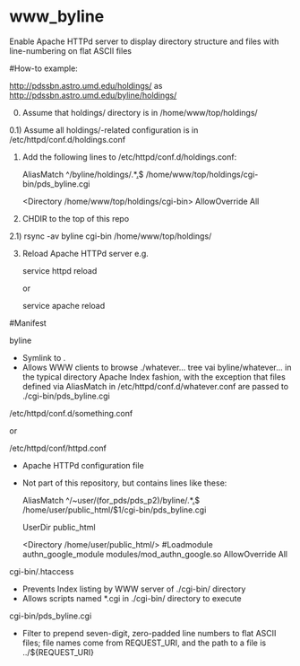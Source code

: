# www_byline
Enable Apache HTTPd server to display directory structure and files with line-numbering on flat ASCII files


#How-to example:

http://pdssbn.astro.umd.edu/holdings/ as http://pdssbn.astro.umd.edu/byline/holdings/

0) Assume that holdings/ directory is in /home/www/top/holdings/

0.1) Assume all holdings/-related configuration is in /etc/httpd/conf.d/holdings.conf

1) Add the following lines to /etc/httpd/conf.d/holdings.conf:

    AliasMatch ^/byline/holdings/.*[.](asc|cat|lbl|tab|txt)$ /home/www/top/holdings/cgi-bin/pds_byline.cgi

    <Directory /home/www/top/holdings/cgi-bin>
        AllowOverride All
    </Directory>

2) CHDIR to the top of this repo

2.1) rsync -av byline cgi-bin /home/www/top/holdings/

3) Reload Apache HTTPd server e.g.

     service httpd reload

   or

     service apache reload


#Manifest

byline

- Symlink to .
- Allows WWW clients to browse ./whatever... tree vai byline/whatever...
  in the typical directory Apache Index fashion, with the exception that
  files defined via AliasMatch in /etc/httpd/conf.d/whatever.conf are
  passed to ./cgi-bin/pds_byline.cgi


/etc/httpd/conf.d/something.conf

  or

/etc/httpd/conf/httpd.conf

- Apache HTTPd configuration file
- Not part of this repository, but contains lines like these:

    AliasMatch ^/~user/(for_pds/pds_p2)/byline/.*[.](asc|cat|lbl|tab|txt)$ /home/user/public_html/$1/cgi-bin/pds_byline.cgi

    UserDir public_html

    <Directory /home/user/public_html/>
        #Loadmodule authn_google_module modules/mod_authn_google.so
        AllowOverride All
    </Directory>


cgi-bin/.htaccess

- Prevents Index listing by WWW server of ./cgi-bin/ directory
- Allows scripts named *.cgi in ./cgi-bin/ directory to execute


cgi-bin/pds_byline.cgi

- Filter to prepend seven-digit, zero-padded line numbers to flat ASCII
  files; file names come from REQUEST_URI, and the path to a file is
  ../${REQUEST_URI}
